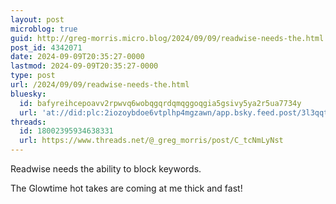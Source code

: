 ```yaml
---
layout: post
microblog: true
guid: http://greg-morris.micro.blog/2024/09/09/readwise-needs-the.html
post_id: 4342071
date: 2024-09-09T20:35:27-0000
lastmod: 2024-09-09T20:35:27-0000
type: post
url: /2024/09/09/readwise-needs-the.html
bluesky:
  id: bafyreihcepoavv2rpwvq6wobqgqrdqmqggoqgia5gsivy5ya2r5ua7734y
  url: 'at://did:plc:2iozoybdoe6vtplhp4mgzawn/app.bsky.feed.post/3l3qqtk4xys2t'
threads:
  id: 18002395934638331
  url: https://www.threads.net/@_greg_morris/post/C_tcNmLyNst
---
```

Readwise needs the ability to block keywords. 

The Glowtime hot takes are coming at me thick and fast! 
